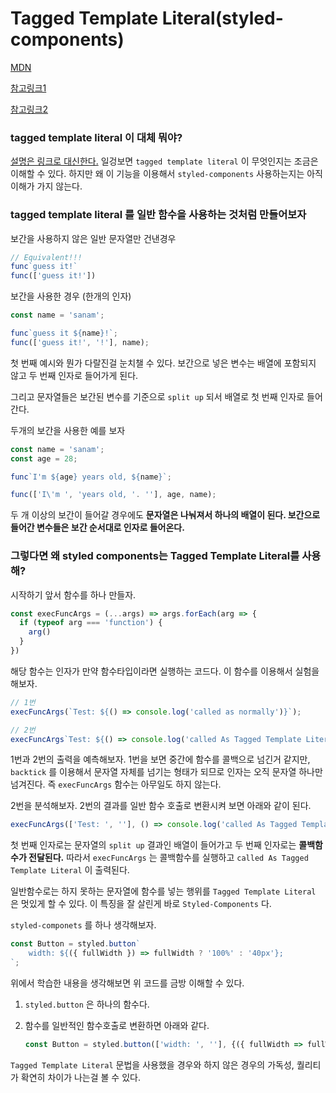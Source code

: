 # Tagged Template Literal\(styled-components\)

[MDN](https://developer.mozilla.org/ko/docs/Web/JavaScript/Reference/Template_literals)

[참고링크1](https://styled-components.com/docs/advanced#tagged-template-literals)

[참고링크2](https://mxstbr.blog/2016/11/styled-components-magic-explained/)

### tagged template literal 이 대체 뭐야?

[설명은 링크로 대신한다.](https://developer.mozilla.org/ko/docs/Web/JavaScript/Reference/Template_literals) 일겅보면 `tagged template literal` 이 무엇인지는 조금은 이해할 수 있다. 하지만 왜 이 기능을 이용해서 `styled-components` 사용하는지는 아직 이해가 가지 않는다.

### tagged template literal 를 일반 함수을 사용하는 것처럼 만들어보자

보간을 사용하지 않은 일반 문자열만 건낸경우

```javascript
// Equivalent!!!
func`guess it!`
func(['guess it!'])
```

보간을 사용한 경우 \(한개의 인자\)

```javascript
const name = 'sanam';

func`guess it ${name}!`;
func(['guess it!', '!'], name);
```

첫 번째 예시와 뭔가 다랄진걸 눈치챌 수 있다. 보간으로 넣은 변수는 배열에 포함되지 않고 두 번째 인자로 들어가게 된다.

그리고 문자열들은 보간된 변수를 기준으로 `split up` 되서 배열로 첫 번째 인자로 들어간다.

두개의 보간을 사용한 예를 보자

```javascript
const name = 'sanam';
const age = 28;

func`I'm ${age} years old, ${name}`;

func(['I\'m ', 'years old, '. ''], age, name);
```

두 개 이상의 보간이 들어갈 경우에도 **문자열은 나눠져서 하나의 배열이 된다. 보간으로 들어간 변수들은 보간 순서대로 인자로 들어온다.**

### 그렇다면 왜 styled components는 Tagged Template Literal를  사용해?

시작하기 앞서 함수를 하나 만들자.

```javascript
const execFuncArgs = (...args) => args.forEach(arg => {
  if (typeof arg === 'function') {
    arg()
  }
})
```

해당 함수는 인자가 만약 함수타입이라면 실행하는 코드다. 이 함수를 이용해서 실험을 해보자.

```javascript
// 1번
execFuncArgs(`Test: ${() => console.log('called as normally')}`);

// 2번
execFuncArgs`Test: ${() => console.log('called As Tagged Template Literal')}`;
```

1번과 2번의 출력을 예측해보자. 1번을 보면 중간에 함수를 콜백으로 넘긴거 같지만, `backtick` 를 이용해서 문자열 자체를 넘기는 형태가 되므로 인자는 오직 문자열 하나만 넘겨진다. 즉 `execFuncArgs` 함수는 아무일도 하지 않는다.

2번을 분석해보자. 2번의 결과를 일반 함수 호출로 변환시켜 보면 아래와 같이 된다.

```javascript
execFuncArgs(['Test: ', ''], () => console.log('called As Tagged Template Literal'));
```

첫 번째 인자로는 문자열의 `split up` 결과인 배열이 들어가고 두 번째 인자로는 **콜백함수가 전달된다.** 따라서 `execFuncArgs` 는 콜백함수를 실행하고 `called As Tagged Template Literal` 이 출력된다.

일반함수로는 하지 못하는 문자열에 함수를 넣는 행위를 `Tagged Template Literal` 은 멋있게 할 수 있다. 이 특징을 잘 살린게 바로 `Styled-Components` 다.

`styled-componets` 를 하나 생각해보자.

```javascript
const Button = styled.button`
    width: ${({ fullWidth }) => fullWidth ? '100%' : '40px'};
`;
```

위에서 학습한 내용을 생각해보면 위 코드를 금방 이해할 수 있다.

1. `styled.button` 은 하나의 함수다.
2. 함수를 일반적인 함수호출로 변환하면 아래와 같다.

   ```javascript
   const Button = styled.button(['width: ', ''], {({ fullWidth => fullWidth ? '100%' : '40px'})})
   ```

`Tagged Template Literal` 문법을 사용했을 경우와 하지 않은 경우의 가독성, 퀄리티가 확연히 차이가 나는걸 볼 수 있다.

